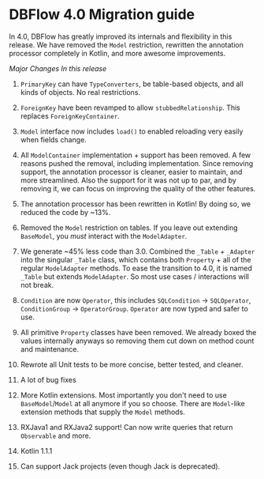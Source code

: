 # DBFlow 4.0 Migration guide

In 4.0, DBFlow has greatly improved its internals and flexibility in this release. We have removed the `Model` restriction, rewritten the annotation processor completely in Kotlin, and more awesome improvements.

_Major Changes In this release_

1. `PrimaryKey` can have `TypeConverters`, be table-based objects, and all kinds of objects. No real restrictions.

2. `ForeignKey` have been revamped to allow `stubbedRelationship`. This replaces `ForeignKeyContainer`.

3. `Model` interface now includes `load()` to enabled reloading very easily when fields change.

4. All `ModelContainer` implementation + support has been removed. A few reasons pushed the removal, including implementation. Since removing support, the annotation processor is cleaner, easier to maintain, and more streamlined. Also the support for it was not up to par, and by removing it, we can focus on improving the quality of the other features.

5. The annotation processor has been rewritten in Kotlin! By doing so, we reduced the code by ~13%.

6. Removed the `Model` restriction on tables. If you leave out extending `BaseModel`, you _must_ interact with the `ModelAdapter`.

7. We generate ~45% less code than 3.0. Combined the `_Table` + `_Adapter` into the singular `_Table` class, which contains both `Property` + all of the regular `ModelAdapter` methods. To ease the transition to 4.0, it is named `_Table` but extends `ModelAdapter`. So most use cases / interactions will not break.

8. `Condition` are now `Operator`, this includes `SQLCondition` -> `SQLOperator`, `ConditionGroup` -> `OperatorGroup`. `Operator` are now typed and safer to use.

9. All primitive `Property` classes have been removed. We already boxed the values internally anyways so removing them cut down on method count and maintenance.

10. Rewrote all Unit tests to be more concise, better tested, and cleaner.

11. A lot of bug fixes

12. More Kotlin extensions. Most importantly you don't need to use `BaseModel`/`Model` at all anymore if you so choose. There are `Model`-like extension methods that supply the `Model` methods.

13. RXJava1 and RXJava2 support! Can now write queries that return `Observable` and more.

14. Kotlin 1.1.1

15. Can support Jack projects (even though Jack is deprecated).

